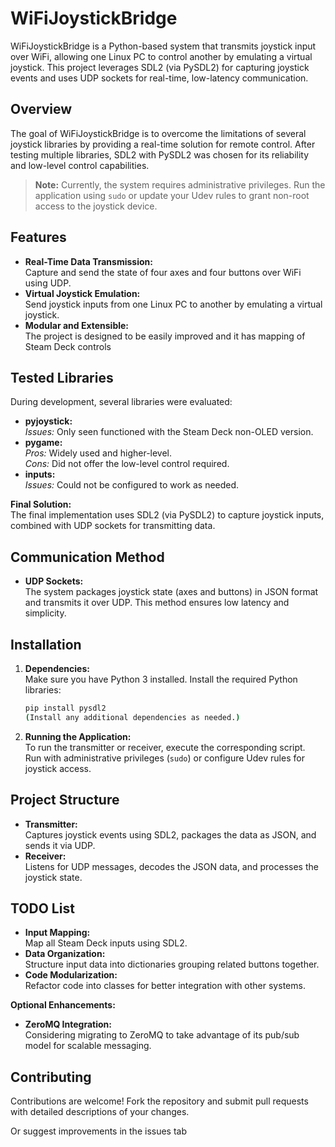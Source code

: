# WiFiJoystickBridge

WiFiJoystickBridge is a Python-based system that transmits joystick input over WiFi, allowing one Linux PC to control another by emulating a virtual joystick. This project leverages SDL2 (via PySDL2) for capturing joystick events and uses UDP sockets for real-time, low-latency communication.

## Overview

The goal of WiFiJoystickBridge is to overcome the limitations of several joystick libraries by providing a real-time solution for remote control. After testing multiple libraries, SDL2 with PySDL2 was chosen for its reliability and low-level control capabilities.

> **Note:** Currently, the system requires administrative privileges. Run the application using `sudo` or update your Udev rules to grant non-root access to the joystick device.

## Features

- **Real-Time Data Transmission:**  
  Capture and send the state of four axes and four buttons over WiFi using UDP.
- **Virtual Joystick Emulation:**  
  Send joystick inputs from one Linux PC to another by emulating a virtual joystick.
- **Modular and Extensible:**  
  The project is designed to be easily improved and it has mapping of Steam Deck controls

## Tested Libraries

During development, several libraries were evaluated:

- **pyjoystick:**  
  *Issues:* Only seen functioned with the Steam Deck non-OLED version.
- **pygame:**  
  *Pros:* Widely used and higher-level.  
  *Cons:* Did not offer the low-level control required.
- **inputs:**  
  *Issues:* Could not be configured to work as needed.

**Final Solution:**  
The final implementation uses SDL2 (via PySDL2) to capture joystick inputs, combined with UDP sockets for transmitting data.

## Communication Method

- **UDP Sockets:**  
  The system packages joystick state (axes and buttons) in JSON format and transmits it over UDP. This method ensures low latency and simplicity.

## Installation

1. **Dependencies:**  
   Make sure you have Python 3 installed. Install the required Python libraries:
   ```bash
   pip install pysdl2
   (Install any additional dependencies as needed.)
   ```

2. **Running the Application:**  
    To run the transmitter or receiver, execute the corresponding script.  
    Run with administrative privileges (`sudo`) or configure Udev rules for joystick access.

## Project Structure

- **Transmitter:**  
  Captures joystick events using SDL2, packages the data as JSON, and sends it via UDP.
- **Receiver:**  
  Listens for UDP messages, decodes the JSON data, and processes the joystick state.

## TODO List

- **Input Mapping:**  
  Map all Steam Deck inputs using SDL2.
- **Data Organization:**  
  Structure input data into dictionaries grouping related buttons together.
- **Code Modularization:**  
  Refactor code into classes for better integration with other systems.

**Optional Enhancements:**
- **ZeroMQ Integration:**  
  Considering migrating to ZeroMQ to take advantage of its pub/sub model for scalable messaging.

## Contributing
Contributions are welcome! Fork the repository and submit pull requests with detailed descriptions of your changes.

Or suggest improvements in the issues tab
